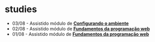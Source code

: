 # studies

- 03/08 - Assistido módulo de **[Configurando o ambiente]()**
- 02/08 - Assistido módulo de **[Fundamentos da programação web]()**
- 01/08 - Assistido módulo de **[Fundamentos da programação web]()**
